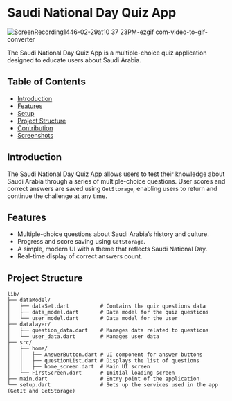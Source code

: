# Saudi National Day Quiz App



![ScreenRecording1446-02-29at10 37 23PM-ezgif com-video-to-gif-converter](https://github.com/user-attachments/assets/475f1c78-6a43-4330-8dd8-07644adaf345)





The Saudi National Day Quiz App is a multiple-choice quiz application designed to educate users about Saudi Arabia.

## Table of Contents

- [Introduction](#introduction)
- [Features](#features)
- [Setup](#setup)
- [Project Structure](#project-structure)
- [Contribution](#contribution)
- [Screenshots](#screenshots)

## Introduction

The Saudi National Day Quiz App allows users to test their knowledge about Saudi Arabia through a series of multiple-choice questions. User scores and correct answers are saved using `GetStorage`, enabling users to return and continue the challenge at any time.

## Features

- Multiple-choice questions about Saudi Arabia’s history and culture.
- Progress and score saving using `GetStorage`.
- A simple, modern UI with a theme that reflects Saudi National Day.
- Real-time display of correct answers count.




## Project Structure

```plaintext
lib/
├── dataModel/
│   ├── dataSet.dart          # Contains the quiz questions data
│   ├── data_model.dart       # Data model for the quiz questions
│   └── user_model.dart       # Data model for the user
├── datalayer/
│   ├── question_data.dart    # Manages data related to questions
│   └── user_data.dart        # Manages user data
├── src/
│   ├── home/
│   │   ├── AnswerButton.dart # UI component for answer buttons
│   │   ├── questionList.dart # Displays the list of questions
│   │   ├── home_screen.dart  # Main UI screen
│   └── FirstScreen.dart      # Initial loading screen
├── main.dart                 # Entry point of the application
└── setup.dart                # Sets up the services used in the app (GetIt and GetStorage)
